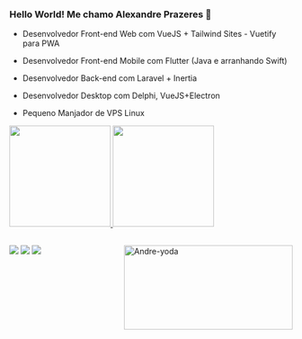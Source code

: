 ### Hello World! Me chamo Alexandre Prazeres 👋



- Desenvolvedor Front-end Web com VueJS + Tailwind Sites - Vuetify para PWA
- Desenvolvedor Front-end Mobile com Flutter (Java e arranhando Swift)
- Desenvolvedor Back-end com Laravel + Inertia
- Desenvolvedor Desktop com Delphi, VueJS+Electron

- Pequeno Manjador de VPS Linux

<div>
  <a href="https://github.com/alexprazeres">
  <img height="180em" src="https://github-readme-stats.vercel.app/api?username=alexprazeres&show_icons=true&theme=merko&include_all_commits=true&count_private=true"/>
  <img height="180em" src="https://github-readme-stats.vercel.app/api/top-langs/?username=alexprazeres&layout=compact&langs_count=7&theme=merko"/>
</div>
 
  ##
 
<div> 
  <a href="https://www.instagram.com/alexprazeres90/" target="_blank"><img src="https://img.shields.io/badge/-Instagram-%23E4405F?style=for-the-badge&logo=instagram&logoColor=white" target="_blank"></a>
  <a href = "mailto:paulo.alexandre.prazeres@gmail.com"><img src="https://img.shields.io/badge/-Gmail-%23333?style=for-the-badge&logo=gmail&logoColor=white" target="_blank"></a>
  <a href="https://www.linkedin.com/in/alexandre-prz/" target="_blank"><img src="https://img.shields.io/badge/-LinkedIn-%230077B5?style=for-the-badge&logo=linkedin&logoColor=white" target="_blank"></a>   
  
   <img align="right" alt="Andre-yoda" height="150" width="300" src="https://media.discordapp.net/attachments/379056330821861378/875984923687780442/giphy.gif">
